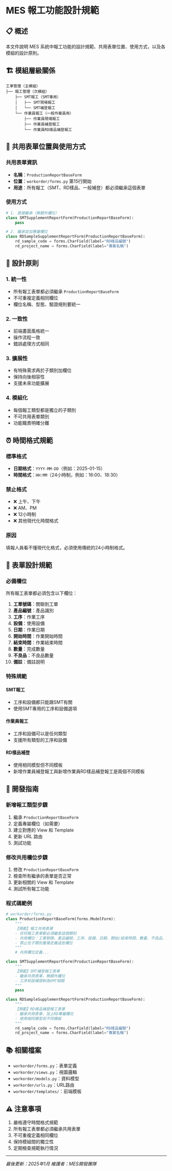 # MES 報工功能設計規範

## 📋 概述
本文件說明 MES 系統中報工功能的設計規範、共用表單位置、使用方式，以及各模組的設計原則。

## 🏗️ 模組層級關係
```
工單管理（主模組）
├── 報工管理（次模組）
    ├── SMT報工（SMT專用）
    │   ├── SMT現場報工
    │   └── SMT補登報工
    └── 作業員報工（一般作業員用）
        ├── 作業員現場報工
        ├── 作業員補登報工
        └── 作業員RD樣品補登報工
```

## 📍 共用表單位置與使用方式

### 共用表單資訊
- **名稱**：`ProductionReportBaseForm`
- **位置**：`workorder/forms.py` 第15行開始
- **用途**：所有報工（SMT、RD樣品、一般補登）都必須繼承這個表單

### 使用方式
```python
# 1. 直接繼承（無額外欄位）
class SMTSupplementReportForm(ProductionReportBaseForm):
    pass

# 2. 繼承並加專屬欄位
class RDSampleSupplementReportForm(ProductionReportBaseForm):
    rd_sample_code = forms.CharField(label="RD樣品編號")
    rd_project_name = forms.CharField(label="專案名稱")
```

## 🎯 設計原則

### 1. 統一性
- 所有報工表單都必須繼承 `ProductionReportBaseForm`
- 不可重複定義相同欄位
- 欄位名稱、型態、驗證規則要統一

### 2. 一致性
- 前端畫面風格統一
- 操作流程一致
- 錯誤處理方式相同

### 3. 擴展性
- 有特殊需求再於子類別加欄位
- 保持向後相容性
- 支援未來功能擴展

### 4. 模組化
- 每個報工類型都是獨立的子類別
- 不可共用表單類別
- 功能職責明確分離

## ⏰ 時間格式規範

### 標準格式
- **日期格式**：`YYYY-MM-DD`（例如：2025-01-15）
- **時間格式**：`HH:MM`（24小時制，例如：16:00、18:30）

### 禁止格式
- ❌ 上午、下午
- ❌ AM、PM
- ❌ 12小時制
- ❌ 其他現代化時間格式

### 原因
填報人員看不懂現代化格式，必須使用傳統的24小時制格式。

## 📝 表單設計規範

### 必備欄位
所有報工表單都必須包含以下欄位：
1. **工單號碼**：關聯到工單
2. **產品編號**：產品識別
3. **工序**：作業工序
4. **設備**：使用設備
5. **日期**：作業日期
6. **開始時間**：作業開始時間
7. **結束時間**：作業結束時間
8. **數量**：完成數量
9. **不良品**：不良品數量
10. **備註**：備註說明

### 特殊規範

#### SMT報工
- 工序和設備都只能跟SMT有關
- 使用SMT專用的工序和設備選項

#### 作業員報工
- 工序和設備可以是任何類型
- 支援所有類型的工序和設備

#### RD樣品補登
- 使用相同模型但不同模板
- 新增作業員補登報工與新增作業員RD樣品補登報工是兩個不同模板

## 🔧 開發指南

### 新增報工類型步驟
1. 繼承 `ProductionReportBaseForm`
2. 定義專屬欄位（如需要）
3. 建立對應的 View 和 Template
4. 更新 URL 路由
5. 測試功能

### 修改共用欄位步驟
1. 修改 `ProductionReportBaseForm`
2. 檢查所有繼承的表單是否正常
3. 更新相關的 View 和 Template
4. 測試所有報工功能

### 程式碼範例
```python
# workorder/forms.py
class ProductionReportBaseForm(forms.ModelForm):
    """
    【規範】報工共用表單
    - 任何報工表單都必須繼承這個類別
    - 共用欄位：工單號碼、產品編號、工序、設備、日期、開始/結束時間、數量、不良品、備註
    - 禁止在子類別重複定義這些欄位
    """
    # 共用欄位定義...

class SMTSupplementReportForm(ProductionReportBaseForm):
    """
    【規範】SMT補登報工表單
    - 繼承共用表單，無額外欄位
    - 工序和設備限制為SMT相關
    """
    pass

class RDSampleSupplementReportForm(ProductionReportBaseForm):
    """
    【規範】RD樣品補登報工表單
    - 繼承共用表單，加上RD專屬欄位
    - 使用相同模型但不同模板
    """
    rd_sample_code = forms.CharField(label="RD樣品編號")
    rd_project_name = forms.CharField(label="專案名稱")
```

## 📚 相關檔案
- `workorder/forms.py`：表單定義
- `workorder/views.py`：視圖邏輯
- `workorder/models.py`：資料模型
- `workorder/urls.py`：URL路由
- `workorder/templates/`：前端模板

## ⚠️ 注意事項
1. 嚴格遵守時間格式規範
2. 所有報工表單都必須繼承共用表單
3. 不可重複定義相同欄位
4. 保持模組間的獨立性
5. 定期檢查規範執行情況

---
*最後更新：2025年1月*
*維護者：MES開發團隊* 